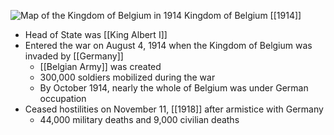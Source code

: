 
![Map of the Kingdom of Belgium in 1914](https://nzhistory.govt.nz/files/styles/fullsize/public/Belgium_1000.jpg?itok=KDbHREvC)
Kingdom of Belgium [[1914]]

- Head of State was [[King Albert I]]
- Entered the war on August 4, 1914 when the Kingdom of Belgium was invaded by [[Germany]]
	- [[Belgian Army]] was created
	- 300,000 soldiers mobilized during the war
	- By October 1914, nearly the whole of Belgium was under German occupation
- Ceased hostilities on November 11, [[1918]] after armistice with Germany
	- 44,000 military deaths and 9,000 civilian deaths